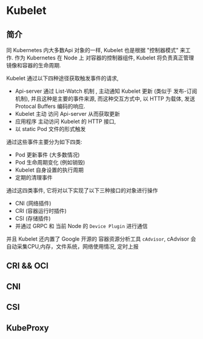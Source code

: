 # Kubelet

## 简介

同 Kubernetes 内大多数Api 对象的一样, Kubelet 也是根据 "控制器模式" 来工作. 作为 Kubernetes 在 Node 上 对容器的控制器组件, Kubelet 将负责真正管理镜像和容器的生命周期. 

Kubelet 通过以下四种途径获取触发事件的请求,

* Api-server 通过 List-Watch 机制 , 主动通知 Kubelet 更新 (类似于 发布-订阅 机制), 并且这种是主要的事件来源, 而这种交互方式中, 以 HTTP 为载体, 发送 Protocal Buffers 编码的响应.
* Kubelet 主动 访问 Api-server 从而获取更新
* 应用程序 主动访问 Kubelet 的 HTTP 接口,
* 以 static Pod 文件的形式触发

通过这些事件主要分为如下四类:

* Pod 更新事件 (大多数情况)
* Pod 生命周期变化 (例如销毁)
* Kubelet 自身设置的执行周期
* 定期的清理事件

通过这四类事件, 它将对以下实现了以下三种接口的对象进行操作

* CNI (网络插件)
* CRI (容器运行时插件)
* CSI (存储插件)
* 并通过 GRPC 和 当前 Node 的 `Device Plugin` 进行通信

并且 Kubelet 还内置了 Google 开源的 容器资源分析工具 `cAdvisor`, cAdvisor 会自动采集CPU,内存，文件系统，网络使用情况, 定时上报

## CRI && OCI


## CNI


## CSI



## KubeProxy



